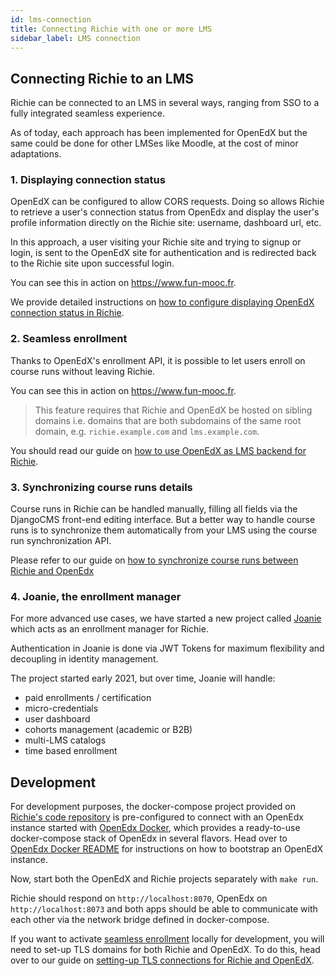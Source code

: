 ```yaml
---
id: lms-connection
title: Connecting Richie with one or more LMS
sidebar_label: LMS connection
---
```


## Connecting Richie to an LMS

Richie can be connected to an LMS in several ways, ranging from SSO to a fully integrated
seamless experience.

As of today, each approach has been implemented for OpenEdX but the same could be done for
other LMSes like Moodle, at the cost of minor adaptations.


### 1. Displaying connection status

OpenEdX can be configured to allow CORS requests. Doing so allows Richie to retrieve a user's
connection status from OpenEdx and display the user's profile information directly on the Richie
site: username, dashboard url, etc.

In this approach, a user visiting your Richie site and trying to signup or login, is sent to the
OpenEdX site for authentication and is redirected back to the Richie site upon successful login.

You can see this in action on https://www.fun-mooc.fr.

We provide detailed instructions on
[how to configure displaying OpenEdX connection status in Richie](displaying-connection-status.md).


### 2. Seamless enrollment

Thanks to OpenEdX's enrollment API, it is possible to let users enroll on course runs without
leaving Richie.

You can see this in action on https://www.fun-mooc.fr.

> This feature requires that Richie and OpenEdX be hosted on sibling domains i.e. domains that
> are both subdomains of the same root domain, e.g. `richie.example.com` and `lms.example.com`.

You should read our guide on [how to use OpenEdX as LMS backend for Richie](lms-backends).


### 3. Synchronizing course runs details

Course runs in Richie can be handled manually, filling all fields via the DjangoCMS front-end
editing interface. But a better way to handle course runs is to synchronize them automatically
from your LMS using the course run synchronization API.

Please refer to our guide on [how to synchronize course runs between Richie and OpenEdx][sync]

### 4. Joanie, the enrollment manager

For more advanced use cases, we have started a new project called [Joanie] which acts as an
enrollment manager for Richie.

Authentication in Joanie is done via JWT Tokens for maximum flexibility and decoupling in
identity management.

The project started early 2021, but over time, Joanie will handle:

- paid enrollments / certification
- micro-credentials
- user dashboard
- cohorts management (academic or B2B)
- multi-LMS catalogs
- time based enrollment


## Development

For development purposes, the docker-compose project provided on
[Richie's code repository](https://github.com/openfun/richie) is pre-configured to connect
with an OpenEdx instance started with
[OpenEdx Docker](https://github.com/openfun/openedx-docker), which provides a ready-to-use
docker-compose stack of OpenEdx in several flavors. Head over to
[OpenEdx Docker README](https://github.com/openfun/openedx-docker#readme) for instructions on how to bootstrap an OpenEdX instance.

Now, start both the OpenEdX and Richie projects separately with `make run`.

Richie should respond on `http://localhost:8070`, OpenEdx on `http://localhost:8073` and both
apps should be able to communicate with each other via the network bridge defined in
docker-compose.

If you want to activate [seamless enrollment](#2-seamless-enrollment) locally for development,
you will need to set-up TLS domains for both Richie and OpenEdX. To do this, head over to our
guide on [setting-up TLS connections for Richie and OpenEdX](tls-connection).


[Joanie]: https://github.com/openfun/joanie
[sync]: synchronizing-course-runs
